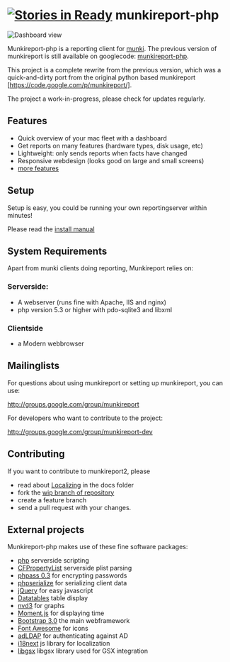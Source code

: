 [![Stories in Ready](https://badge.waffle.io/munkireport/munkireport-php.png?label=ready&title=Ready)](https://waffle.io/munkireport/munkireport-php)
munkireport-php
===============

![Dashboard view](https://github.com/munkireport/munkireport-php/wiki/assets/pics/dashboard.png)

Munkireport-php is a reporting client for [munki](https://github.com/munki/munki/). The previous version of munkireport is still available on googlecode: [munkireport-php](https://code.google.com/p/munkireport-php/).

This project is a complete rewrite from the previous version, which was a quick-and-dirty port from the original python based munkireport [https://code.google.com/p/munkireport/]. 

The project a work-in-progress, please check for updates regularly.

Features
---

* Quick overview of your mac fleet with a dashboard
* Get reports on many features (hardware types, disk usage, etc)
* Lightweight: only sends reports when facts have changed
* Responsive webdesign (looks good on large and small screens)
* [more features](https://github.com/munkireport/munkireport-php/wiki/Features)

Setup
---

Setup is easy, you could be running your own reportingserver within minutes! 

Please read the [install manual](https://github.com/munkireport/munkireport-php/wiki/Quick-demo)

System Requirements
---

Apart from munki clients doing reporting, Munkireport relies on:

### Serverside:

* A webserver (runs fine with Apache, IIS and nginx)
* php version 5.3 or higher with pdo-sqlite3 and libxml

### Clientside

* a Modern webbrowser

Mailinglists
---

For questions about using munkireport or setting up munkireport, you can use:

http://groups.google.com/group/munkireport

For developers who want to contribute to the project:

http://groups.google.com/group/munkireport-dev

Contributing
---

If you want to contribute to munkireport2, please 

* read about [Localizing](docs/localize.md) in the docs folder
* fork the [wip branch of repository](https://github.com/munkireport/munkireport-php/tree/wip)
* create a feature branch
* send a pull request with your changes.


External projects
---

Munkireport-php makes use of these fine software packages:

* [php](http://php.net) serverside scripting
* [CFPropertyList](https://github.com/rodneyrehm/CFPropertyList) serverside plist parsing
* [phpass 0.3](http://www.openwall.com/phpass/) for encrypting passwords
* [phpserialize](https://github.com/sdfsdhgjkbmnmxc/phpserialize) for serializing client data
* [jQuery](http://jquery.com) for easy javascript
* [Datatables](http://datatables.net) table display
* [nvd3](https://github.com/nvd3-community/nvd3) for graphs
* [Moment.js](http://momentjs.com) for displaying time
* [Bootstrap 3.0](http://getbootstrap.com) the main webframework
* [Font Awesome](http://fortawesome.github.io/Font-Awesome/) for icons
* [adLDAP](http://adldap.sourceforge.net) for authenticating against AD
* [i18next](http://i18next.com) js library for localization
* [libgsx](https://github.com/filipp/gsxlib) libgsx library used for GSX integration 


